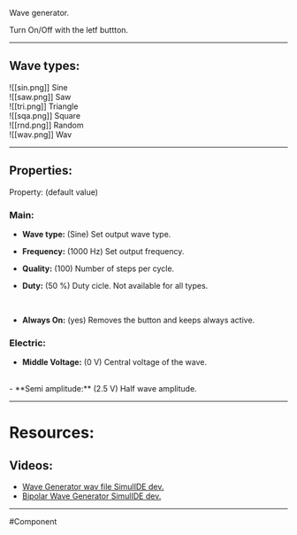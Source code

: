 Wave generator.

Turn On/Off with the letf buttton.

---

## Wave types:
![[sin.png]] Sine<br>
![[saw.png]] Saw<br>
![[tri.png]] Triangle<br>
![[sqa.png]] Square<br>
![[rnd.png]] Random<br>
![[wav.png]] Wav<br>

---

## Properties:
Property: (default value)

### Main:
- **Wave type:** (Sine)
   Set output wave type.
   

- **Frequency:**  (1000 Hz)
   Set output frequency.
   

- **Quality:** (100)
   Number of steps per cycle.
   

- **Duty:** (50 %)
   Duty cicle.
   Not available for all types.
<br>

- **Always On:** (yes)
   Removes the button and keeps always active.

### Electric:
- **Middle Voltage:** (0 V)
   Central voltage of the wave.
<br>
- **Semi amplitude:** (2.5 V)
   Half wave amplitude. 

---

# Resources:

## Videos:
- [Wave Generator wav file SimulIDE dev.](https://www.youtube.com/watch?v=nqUfnXY_VJE)
- [Bipolar Wave Generator SimulIDE dev.](https://www.youtube.com/watch?v=Ez0m-O1AvVM)

---

#Component